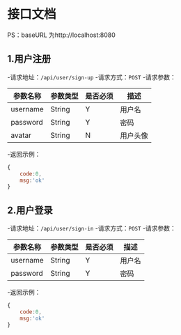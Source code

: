 # 接口文档

PS：baseURL 为http://localhost:8080

## 1.用户注册
-请求地址：`/api/user/sign-up`
-请求方式：`POST`
-请求参数：

| 参数名称 | 参数类型 | 是否必须 | 描述 |
| -------- | ----- | ------ | ------- |
| username | String | Y | 用户名 |
| password | String | Y | 密码 |
| avatar | String | N | 用户头像 |

-返回示例：
```js
{
    code:0,
    msg:'ok'
}
```

## 2.用户登录

-请求地址：`/api/user/sign-in`
-请求方式：`POST`
-请求参数：

| 参数名称 | 参数类型 | 是否必须 | 描述 |
| -------- | ----- | ------ | ------- |
| username | String | Y | 用户名 |
| password | String | Y | 密码 |

-返回示例：

```js
{
    code:0,
    msg:'ok'
}
```